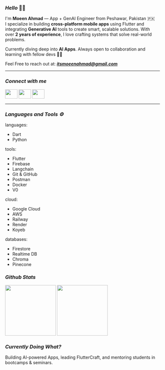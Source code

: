 ### _Hello_ 👋🏻  
I'm **Moeen Ahmad** — App + GenAI Engineer from Peshawar, Pakistan 🇵🇰  
I specialize in building **cross-platform mobile apps** using Flutter and integrating **Generative AI** tools to create smart, scalable solutions. With over **2 years of experience**, I love crafting systems that solve real-world problems.

Currently diving deep into **AI Apps**. Always open to collaboration and learning with fellow devs 🤝🏻

Feel Free to reach out at: _**itsmoeenahmad@gmail.com**_

---

### _Connect with me_
<p align="left">
<a href="https://facebook.com/itsmoeenahmad" target="blank"><img src="https://raw.githubusercontent.com/rahuldkjain/github-profile-readme-generator/master/src/images/icons/Social/twitter.svg" height="30" width="40" /></a>
<a href="https://linkedin.com/in/itsmoeenahmad" target="blank"><img src="https://raw.githubusercontent.com/rahuldkjain/github-profile-readme-generator/master/src/images/icons/Social/linked-in-alt.svg" height="30" width="40" /></a>
<a href="https://instagram.com/itsmoeenahmad" target="blank"><img src="https://raw.githubusercontent.com/rahuldkjain/github-profile-readme-generator/master/src/images/icons/Social/instagram.svg" height="30" width="40" /></a>
</p>

---

### _Languages and Tools ⚙_

languages:
  - Dart
  - Python

tools:
  - Flutter
  - Firebase
  - Langchain
  - Git & GitHub
  - Postman
  - Docker
  - V0

cloud:
  - Google Cloud
  - AWS
  - Railway
  - Render
  - Koyeb

databases:
  - Firestore
  - Realtime DB
  - Chroma
  - Pinecone

### _Github Stats_
<div> <p align="left"> <img src="https://github-readme-stats.vercel.app/api?username=itsmoeenahmad&theme=radical&show_icons=true&hide_border=true&count_private=true" height="165" /> <img src="https://github-readme-streak-stats.herokuapp.com/?user=itsmoeenahmad&theme=radical&hide_border=true" height="165" /> </p> </div>

### _Currently Doing What?_ 
Building AI-powered Apps, leading FlutterCraft, and mentoring students in bootcamps & seminars.

